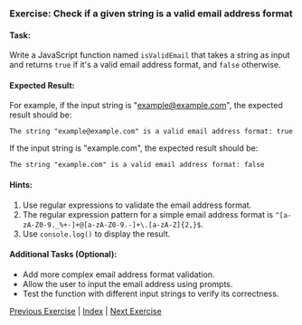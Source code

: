 ### Exercise: Check if a given string is a valid email address format

#### Task:
Write a JavaScript function named `isValidEmail` that takes a string as input and returns `true` if it's a valid email address format, and `false` otherwise.

#### Expected Result:
For example, if the input string is "example@example.com", the expected result should be:
```
The string "example@example.com" is a valid email address format: true
```
If the input string is "example.com", the expected result should be:
```
The string "example.com" is a valid email address format: false
```

#### Hints:
1. Use regular expressions to validate the email address format.
2. The regular expression pattern for a simple email address format is `^[a-zA-Z0-9._%+-]+@[a-zA-Z0-9.-]+\.[a-zA-Z]{2,}$`.
3. Use `console.log()` to display the result.

#### Additional Tasks (Optional):
- Add more complex email address format validation.
- Allow the user to input the email address using prompts.
- Test the function with different input strings to verify its correctness.


[Previous Exercise](../15/README.md) | [Index](../../README.md) | [Next Exercise](../17/README.md)